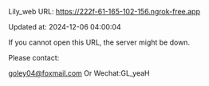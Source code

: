 Lily_web URL: https://222f-61-165-102-156.ngrok-free.app

Updated at: 2024-12-06 04:00:04

If you cannot open this URL, the server might be down.

Please contact: 

goley04@foxmail.com Or Wechat:GL_yeaH